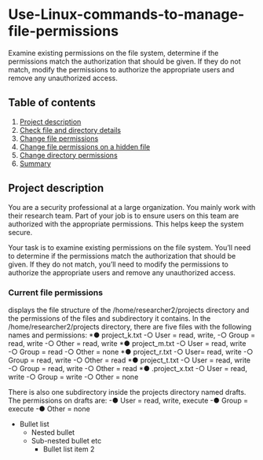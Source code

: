 # Use-Linux-commands-to-manage-file-permissions
Examine existing permissions on the file system, determine if the permissions match the authorization that should be given. If they do not match, modify the permissions to authorize the appropriate users and remove any unauthorized access.

## Table of contents

1. [Project description](#description)
2. [Check file and directory details](#details)
3. [Change file permissions](#permissions)
4. [Change file permissions on a hidden file](#permissions2)
5. [Change directory permissions](#permissions3)
6. [Summary](#permissions4)

## Project description
You are a security professional at a large organization. You mainly work with their research team. Part of your job is to ensure users on this team are authorized with the appropriate permissions. This helps keep the system secure. 

Your task is to examine existing permissions on the file system. You’ll need to determine if the permissions match the authorization that should be given. If they do not match, you’ll need to modify the permissions to authorize the appropriate users and remove any unauthorized access.

### Current file permissions
displays the file structure of the /home/researcher2/projects directory
and the permissions of the files and subdirectory it contains.
In the /home/researcher2/projects directory, there are five files with the following
names and permissions:
*● project_k.txt
-○ User = read, write,
-○ Group = read, write
-○ Other = read, write
*● project_m.txt
-○ User = read, write
-○ Group = read
-○ Other = none
*● project_r.txt
-○ User= read, write
-○ Group = read, write
-○ Other = read
*● project_t.txt
-○ User = read, write
-○ Group = read, write
-○ Other = read
*● .project_x.txt
-○ User = read, write
-○ Group = write
-○ Other = none

There is also one subdirectory inside the projects directory named drafts. The
permissions on drafts are:
-● User = read, write, execute
-● Group = execute
-● Other = none

* Bullet list
  * Nested bullet
  * Sub-nested bullet etc
    * Bullet list item 2
